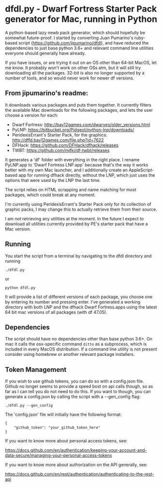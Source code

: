 # dfdl.py - Dwarf Fortress Starter Pack generator for Mac, running in Python

A python-based lazy newb pack generator, which should hopefully be somewhat 
future-proof. I started by converting Juan Pumarino's ruby-based script 
(https://github.com/jipumarino/dfdl), and have reduced the dependencies to 
just base python 3.6+ and relevant command line utilities everyone should 
generally have already.

If you have issues, or are trying it out on an OS other than 64-bit MacOS, 
let me know. It probably won't work on other OSs atm, but it will still try 
downloading all the packages. 32-bit is also no longer supported by a number 
of tools, and so would never work for newer df versions.


## From jipumarino's readme:

It downloads various packages and puts them together. It currently filters the
available Mac downloads for the following packages, and lets the user choose a
version for each:

- Dwarf Fortress: http://bay12games.com/dwarves/older_versions.html
- PyLNP: https://bitbucket.org/Pidgeot/python-lnp/downloads/
- PeridexisErrant's Starter Pack, for the graphics:
            http://dffd.bay12games.com/file.php?id=7622
- DFHack: https://github.com/DFHack/dfhack/releases
- TWBT: https://github.com/mifki/df-twbt/releases

It generates a 'df' folder with everything in the right place. I rename
PyLNP.app to 'Dwarf Fortress LNP.app' because that's the way it works better
with my own Mac launcher, and I additionally create an AppleScript-based app
for running dfhack directly, without the LNP, which just uses the options
that were used by the LNP the last time.

The script relies on HTML scrapping and name matching for most packages, which
could break at any moment.

I'm currently using PeridexisErrant's Starter Pack only for its collection of
graphic packs, I may change this to actually retrieve them from their source.

I am _not_ retrieving any utilities at the moment. In the future I expect to
download all utilities currently provided by PE's starter pack that have a
Mac version.

## Running

You start the script from a terminal by navigating to the dfdl directory and 
running

```
./dfdl.py
```
or
```
python dfdl.py
```

It will provide a list of different versions of each package, you choose one 
by entering its number and pressing enter. I've generated a working directory 
with both LNP and the dfhack Dwarf Fortress.apps using the latest 64 bit mac 
versions of all packages (with df 47.05).

## Dependencies

The script should have no dependencies other than base python 3.6+. On mac 
it calls the osx-specific command `ditto` as a
subprocess, which is included in every MacOS distribution. If a command 
line utility is not present consider using homebrew or another relevant 
package installers.

## Token Management

If you wish to use github tokens, you can do so with a config.json file. 
Github no longer seems to provide a speed bost on api calls though, so as 
far as I can tell you do not need to do this. If you want to though, you 
can generate a config.json by calling the script with a --gen_config flag:

```
./dfdl.py --gen_config
```

The 'config.json' file will initially have the following format:
```
{
    "github_token": "your_github_token_here"
}
```
If you want to know more about personal access tokens, see:

https://docs.github.com/en/authentication/keeping-your-account-and-data-secure/managing-your-personal-access-tokens

If you want to know more about authorization on the API generally, see:

https://docs.github.com/en/rest/authentication/authenticating-to-the-rest-api